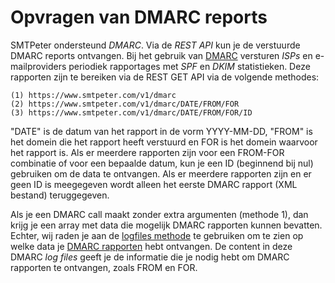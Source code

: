 # Opvragen van DMARC reports

SMTPeter ondersteund *DMARC*. Via de *REST API* kun je de verstuurde DMARC reports ontvangen. 
Bij het gebruik van [DMARC](dmarc-deployment "DMARC deployment") versturen *ISPs* en e-mailproviders periodiek rapportages met *SPF* en *DKIM* statistieken.
Deze rapporten zijn te bereiken via de REST GET API via de volgende methodes:

```text
(1) https://www.smtpeter.com/v1/dmarc
(2) https://www.smtpeter.com/v1/dmarc/DATE/FROM/FOR
(3) https://www.smtpeter.com/v1/dmarc/DATE/FROM/FOR/ID
```

"DATE" is de datum van het rapport in de vorm YYYY-MM-DD, "FROM" is het domein die het rapport heeft verstuurd en FOR is het domein waarvoor het rapport is. Als er meerdere rapporten zijn voor een FROM-FOR combinatie of voor een bepaalde datum, kun je een ID (beginnend bij nul) gebruiken om de data te ontvangen. Als er meerdere rapporten zijn en er geen ID is meegegeven wordt alleen het eerste DMARC rapport (XML bestand) teruggegeven.

Als je een DMARC call maakt zonder extra argumenten (methode 1), dan krijg je een array met data die mogelijk DMARC rapporten kunnen bevatten. Echter, wij raden je aan de [logfiles methode](rest-logfiles "Opvragen van log files") te gebruiken om te zien op welke data je [DMARC rapporten](dmarc-deployment "DMARC deployment") hebt ontvangen. De content in deze DMARC *log files* geeft je de informatie die je nodig hebt om DMARC rapporten te ontvangen, zoals FROM en FOR.